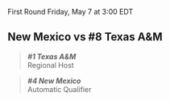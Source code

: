 First Round
Friday, May 7 at 3:00 EDT
## New Mexico vs #8 Texas A&M

> ***#1 Texas A&M***  
> Regional Host

> ***#4 New Mexico***  
> Automatic Qualifier